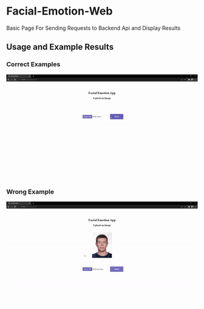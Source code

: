 # Facial-Emotion-Web

Basic Page For Sending Requests to Backend Api and Display Results


## Usage and Example Results

### Correct Examples
![correct_examples](results/correct_examples.gif)


### Wrong Example
![wrong_example](results/wrong_example.gif)


